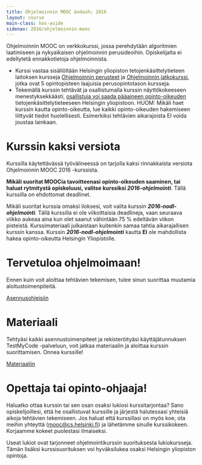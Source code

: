 ```yaml
---
title: Ohjelmoinnin MOOC &ndash; 2016
layout: course
main-class: has-aside
sidenav: 2016/ohjelmoinnin-mooc
---
```


Ohjelmoinnin MOOC on verkkokurssi, jossa perehdytään algoritmien laatimiseen ja nykyaikaisen ohjelmoinnin perusideoihin. Opiskelijalta ei edellytetä ennakkotietoja ohjelmoinnista.

- Kurssi vastaa sisällöltään Helsingin yliopiston tetojenkäsittelytieteen laitoksen kursseja <a href="http://www.cs.helsinki.fi/courses/581325/" target="_blank"  onclick="ga('send', 'event', 'link', 'click', 'outbound-ohpe')">Ohjelmoinnin perusteet</a> ja <a href="http://www.cs.helsinki.fi/courses/582103/" target="_blank" onclick="ga('send', 'event', 'link', 'click', 'outbound-ohja')">Ohjelmoinnin jatkokurssi</a>, jotka ovat 5 opintopisteen laajuisia perusopintotason kursseja.
- Tekemällä kurssin tehtävät ja osallistumalla kurssin näyttökokeeseen menestyksekkäästi, [osallistuja voi saada pääaineen opinto-oikeuden](opinto-oikeus.html) tietojenkäsittelytieteeseen Helsingin yliopistoon. HUOM: Mikäli haet kurssin kautta opinto-oikeutta, lue kaikki opinto-oikeuden hakemiseen liittyvät tiedot huolellisesti. Esimerkiksi tehtävien aikarajoista EI voida joustaa lainkaan.

# Kurssin kaksi versiota

Kurssilla käytettävässä työvälineessä on tarjolla kaksi rinnakkaista versiota Ohjelmoinnin MOOC 2016 -kurssista.

**Mikäli suoritat MOOCia tavoitteenasi opinto-oikeuden saaminen, tai haluat rytmitystä opiskeluusi, valitse kurssiksi <em>2016-ohjelmointi</em>**. Tällä kurssilla on ehdottomat deadlinet.

Mikäli suoritat kurssia omaksi iloksesi, voit valita kurssin ***2016-nodl-ohjelmointi***. Tällä kurssilla ei ole viikoittaisia deadlineja, vaan seuraava viikko aukeaa aina kun olet saanut vähintään 75 % edeltävän viikon pisteistä. Kurssimateriaali julkaistaan kuitenkin samaa tahtia aikarajallisen kurssin kanssa. Kurssin ***2016-nodl-ohjelmointi*** kautta **EI** ole mahdollista hakea opinto-oikeutta Helsingin Yliopistolle.

# Tervetuloa ohjelmoimaan!

Ennen kuin voit aloittaa tehtävien tekemisen, tulee sinun suorittaa muutamia aloitustoimenpiteitä.

<div class="actions">
	<a class="action primary" href="/courses/general/ohjelmointi/asentaminen/" target="_blank">Asennusohjeisiin</a>
</div>

# Materiaali

Tehtyäsi kaikki asennustoimenpiteet ja rekisteröityäsi käyttäjätunnuksen TestMyCode -palveluun, voit jatkaa materiaalin ja aloittaa kurssin suorittamisen. Onnea kurssille!

<div class="actions">
	<a class="action" href="http://2016-ohjelmointi.mooc.fi/"  onclick="ga('send', 'event', 'button', 'click', 'outbound-materiaali')">Materiaaliin</a>
</div>

# Opettaja tai opinto-ohjaaja!

Haluatko ottaa kurssin tai sen osan osaksi lukiosi kurssitarjontaa? Sano opiskelijoillesi, että he osallistuvat kurssille ja järjestä halutessasi yhteisiä aikoja tehtävien tekemiseen. Jos haluat että kurssillasi on myös koe, ota meihin yhteyttä (<mooc@cs.helsinki.fi>) ja lähetämme sinulle kurssikokeen. Korjaamme kokeet puolestasi ilmaiseksi.

Useat lukiot ovat tarjonneet ohjelmointikurssin suorituksesta lukiokursseja. Tämän lisäksi kurssisuorituksen voi hyväksilukea osaksi Helsingin yliopiston opintoja. 

